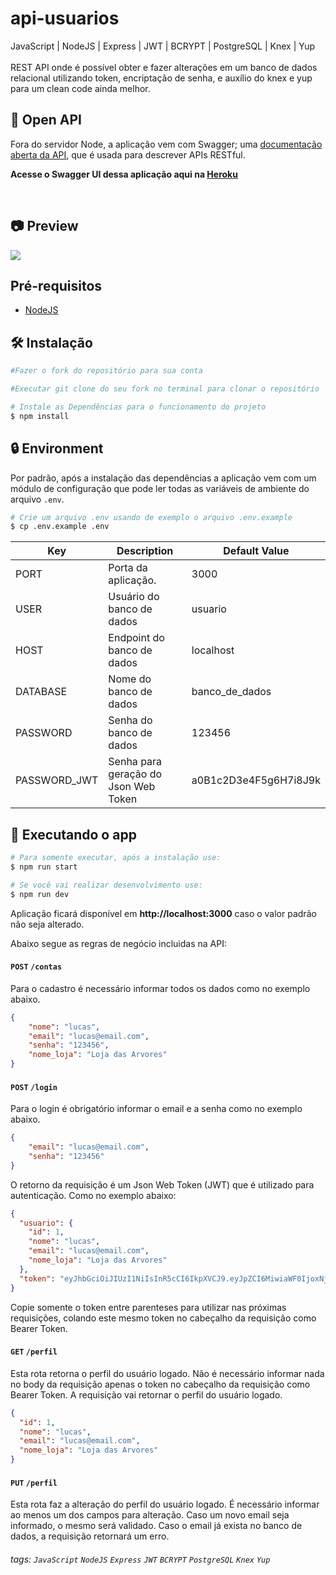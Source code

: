 # api-usuarios

<p>
JavaScript | NodeJS | Express | JWT | BCRYPT | PostgreSQL | Knex | Yup <br><br>
REST API onde é possível obter e fazer alterações em um banco de dados relacional utilizando token, encriptação de senha, e auxílio do knex e yup para um clean code ainda melhor.
</p>

## 📝 Open API

Fora do servidor Node, a aplicação vem com Swagger; uma [documentação aberta da API](https://swagger.io/specification/), que é usada para descrever APIs RESTful.

**Acesse o Swagger UI dessa aplicação aqui na [Heroku](https://api-usuarios-beta.herokuapp.com/docs/)**

<br>

<h2>📷 Preview</h2>

<img src="./api-usuarios.gif">

## Pré-requisitos

- [NodeJS](https://nodejs.org/en/download/)

## 🛠️ Instalação	

```bash
#Fazer o fork do repositório para sua conta

#Executar git clone do seu fork no terminal para clonar o repositório

# Instale as Dependências para o funcionamento do projeto
$ npm install
```

## 🔒 Environment

Por padrão, após a instalação das dependências a aplicação vem com um módulo de configuração que pode ler todas as variáveis ​​de ambiente do arquivo `.env`.

```bash
# Crie um arquivo .env usando de exemplo o arquivo .env.example
$ cp .env.example .env
```

| Key                       | Description                                                          | Default Value              |
| ------------------------- | -------------------------------------------------------------------- | -------------------------- |
| PORT                      | Porta da aplicação.                                                  | 3000                       |
| USER                      | Usuário do banco de dados                                            | usuario                    |
| HOST                      | Endpoint do banco de dados                                           | localhost                  |
| DATABASE                  | Nome do banco de dados                                               | banco_de_dados             |
| PASSWORD                  | Senha do banco de dados                                              | 123456                     |
| PASSWORD_JWT              | Senha para geração do Json Web Token                                 | a0B1c2D3e4F5g6H7i8J9k      |

## 🏃 Executando o app

```bash
# Para somente executar, após a instalação use:
$ npm run start

# Se você vai realizar desenvolvimento use:
$ npm run dev
```

Aplicação ficará disponível em **http://localhost:3000** caso o valor padrão não seja alterado.


Abaixo segue as regras de negócio incluidas na API:


#### `POST` `/contas`

Para o cadastro é necessário informar todos os dados como no exemplo abaixo.

```json
{
    "nome": "lucas",
    "email": "lucas@email.com",
    "senha": "123456",
    "nome_loja": "Loja das Arvores"
}

```

#### `POST` `/login`

Para o login é obrigatório informar o email e a senha como no exemplo abaixo.

```json
{
    "email": "lucas@email.com",
    "senha": "123456"
}
```


O retorno da requisição é um Json Web Token (JWT) que é utilizado para autenticação. Como no exemplo abaixo:

```json
{
  "usuario": {
    "id": 1,
    "nome": "lucas",
    "email": "lucas@email.com",
    "nome_loja": "Loja das Arvores"
  },
  "token": "eyJhbGciOiJIUzI1NiIsInR5cCI6IkpXVCJ9.eyJpZCI6MiwiaWF0IjoxNjM2NTc3MjcyLCJleHAiOjE2MzY2MDYwNzJ9.1YY4yGz8vQaZRfHNTNNPU82JqUxOOpKpuo_jEMVz5UA"
}
```


Copie somente o token entre parenteses para utilizar nas próximas requisições, colando este mesmo token no cabeçalho da requisição como Bearer Token.


#### `GET` `/perfil`

Esta rota retorna o perfil do usuário logado. Não é necessário informar nada no body da requisição apenas o token no cabeçalho da requisição como Bearer Token. A requisição vai retornar o perfil do usuário logado.

```json
{
  "id": 1,
  "nome": "lucas",
  "email": "lucas@email.com",
  "nome_loja": "Loja das Arvores"
}

```
#### `PUT` `/perfil`

Esta rota faz a alteração do perfil do usuário logado. É necessário informar ao menos um dos campos para alteração. Caso um novo email seja informado, o mesmo será validado. Caso o email já exista no banco de dados, a requisição retornará um erro.

###### tags: `JavaScript`  `NodeJS`  `Express`  `JWT`  `BCRYPT`  `PostgreSQL`  `Knex`  `Yup`